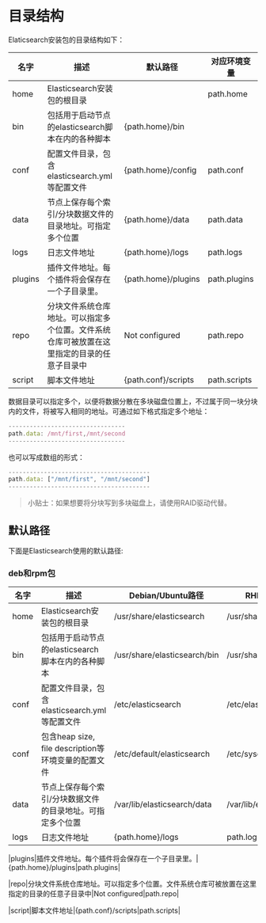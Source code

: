 # 目录结构

Elaticsearch安装包的目录结构如下：

| 名字 | 描述 | 默认路径 | 对应环境变量 |
| --- | --- | --- | --- |
| home | Elasticsearch安装包的根目录 |  | path.home |
| bin | 包括用于启动节点的elasticsearch脚本在内的各种脚本| {path.home}/bin ||
|conf|配置文件目录，包含elasticsearch.yml等配置文件|{path.home}/config|path.conf|
|data|节点上保存每个索引/分块数据文件的目录地址。可指定多个位置|{path.home}/data|path.data|
|logs|日志文件地址|{path.home}/logs|path.logs|
|plugins|插件文件地址。每个插件将会保存在一个子目录里。|{path.home}/plugins|path.plugins|
|repo|分块文件系统仓库地址。可以指定多个位置。文件系统仓库可被放置在这里指定的目录的任意子目录中|Not configured|path.repo|
|script|脚本文件地址|{path.conf}/scripts|path.scripts|

数据目录可以指定多个，以便将数据分散在多块磁盘位置上，不过属于同一块分块内的文件，将被写入相同的地址。可通过如下格式指定多个地址：

```javascript
---------------------------------
path.data: /mnt/first,/mnt/second
---------------------------------
```

也可以写成数组的形式：

```javascript
----------------------------------------
path.data: ["/mnt/first", "/mnt/second"]
----------------------------------------
```

> 小贴士：如果想要将分块写到多块磁盘上，请使用RAID驱动代替。

## 默认路径

下面是Elasticsearch使用的默认路径:

### deb和rpm包

|名字|描述|Debian/Ubuntu路径|RHEL/CentOS路径|
|---|---|---|---|
| home | Elasticsearch安装包的根目录 |/usr/share/elasticsearch| /usr/share/elasticsearch |
| bin | 包括用于启动节点的elasticsearch脚本在内的各种脚本| /usr/share/elasticsearch/bin|/usr/share/elasticsearch/bin|
|conf|配置文件目录，包含elasticsearch.yml等配置文件|/etc/elasticsearch|/etc/elasticsearch|
|conf|包含heap size, file description等环境变量的配置文件|/etc/default/elasticsearch|/etc/sysconfig/elasticsearch|
|data|节点上保存每个索引/分块数据文件的目录地址。可指定多个位置|/var/lib/elasticsearch/data|/var/lib/elasticsearch|
|logs|日志文件地址|{path.home}/logs|path.logs|

|plugins|插件文件地址。每个插件将会保存在一个子目录里。|{path.home}/plugins|path.plugins|

|repo|分块文件系统仓库地址。可以指定多个位置。文件系统仓库可被放置在这里指定的目录的任意子目录中|Not configured|path.repo|

|script|脚本文件地址|{path.conf}/scripts|path.scripts|

